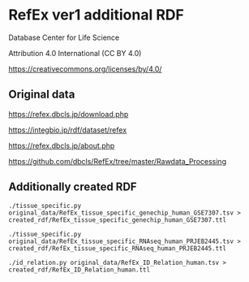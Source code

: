 # RefEx ver1 additional RDF

Database Center for Life Science

Attribution 4.0 International (CC BY 4.0)

https://creativecommons.org/licenses/by/4.0/

## Original data

https://refex.dbcls.jp/download.php

https://integbio.jp/rdf/dataset/refex

https://refex.dbcls.jp/about.php

https://github.com/dbcls/RefEx/tree/master/Rawdata_Processing

## Additionally created RDF

```
./tissue_specific.py original_data/RefEx_tissue_specific_genechip_human_GSE7307.tsv > created_rdf/RefEx_tissue_specific_genechip_human_GSE7307.ttl
```

```
./tissue_specific.py original_data/RefEx_tissue_specific_RNAseq_human_PRJEB2445.tsv > created_rdf/RefEx_tissue_specific_RNAseq_human_PRJEB2445.ttl 
```

```
./id_relation.py original_data/RefEx_ID_Relation_human.tsv > created_rdf/RefEx_ID_Relation_human.ttl
```
